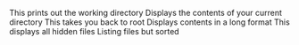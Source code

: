 This prints out the working directory
Displays the contents of your current directory
This takes you back to root
Displays contents in a long format
This displays all hidden files
Listing files but sorted
